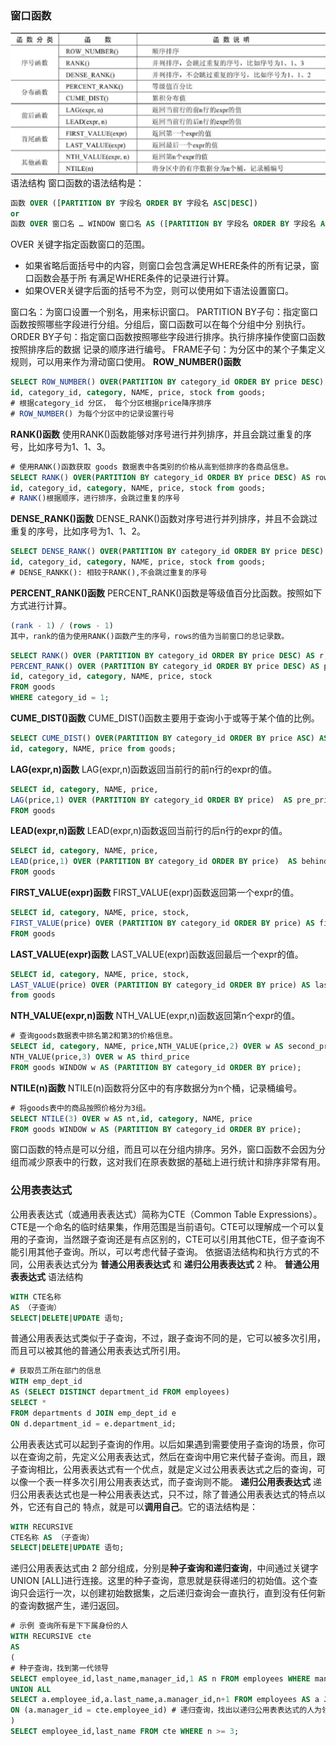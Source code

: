 ### 窗口函数
![image.png](images/MySQL8-新特性/1713163223607-c74b4a6e-b11e-438f-97ed-645dd078b6b0.png)
语法结构
窗口函数的语法结构是：

```sql
函数 OVER ([PARTITION BY 字段名 ORDER BY 字段名 ASC|DESC])
or
函数 OVER 窗口名 … WINDOW 窗口名 AS ([PARTITION BY 字段名 ORDER BY 字段名 ASC|DESC])
```
OVER 关键字指定函数窗口的范围。 

- 如果省略后面括号中的内容，则窗口会包含满足WHERE条件的所有记录，窗口函数会基于所 有满足WHERE条件的记录进行计算。 
- 如果OVER关键字后面的括号不为空，则可以使用如下语法设置窗口。 

窗口名：为窗口设置一个别名，用来标识窗口。 
PARTITION BY子句：指定窗口函数按照哪些字段进行分组。分组后，窗口函数可以在每个分组中分 别执行。
ORDER BY子句：指定窗口函数按照哪些字段进行排序。执行排序操作使窗口函数按照排序后的数据 记录的顺序进行编号。 
FRAME子句：为分区中的某个子集定义规则，可以用来作为滑动窗口使用。
**ROW_NUMBER()函数**

```sql
SELECT ROW_NUMBER() OVER(PARTITION BY category_id ORDER BY price DESC) AS row_num,
id, category_id, category, NAME, price, stock from goods;
# 根据category_id 分区， 每个分区根据price降序排序
# ROW_NUMBER() 为每个分区中的记录设置行号
```
**RANK()函数**
使用RANK()函数能够对序号进行并列排序，并且会跳过重复的序号，比如序号为1、1、3。

```sql
# 使用RANK()函数获取 goods 数据表中各类别的价格从高到低排序的各商品信息。
SELECT RANK() OVER(PARTITION BY category_id ORDER BY price DESC) AS row_num,
id, category_id, category, NAME, price, stock from goods;
# RANK()根据顺序，进行排序，会跳过重复的序号
```
**DENSE_RANK()函数**
DENSE_RANK()函数对序号进行并列排序，并且不会跳过重复的序号，比如序号为1、1、2。

```sql
SELECT DENSE_RANK() OVER(PARTITION BY category_id ORDER BY price DESC) AS row_num,
id, category_id, category, NAME, price, stock from goods;
# DENSE_RANKK(): 相较于RANK(),不会跳过重复的序号
```
**PERCENT_RANK()函数**
PERCENT_RANK()函数是等级值百分比函数。按照如下方式进行计算。
```sql
(rank - 1) / (rows - 1)
其中，rank的值为使用RANK()函数产生的序号，rows的值为当前窗口的总记录数。
```
```sql
SELECT RANK() OVER (PARTITION BY category_id ORDER BY price DESC) AS r,
PERCENT_RANK() OVER (PARTITION BY category_id ORDER BY price DESC) AS pr,
id, category_id, category, NAME, price, stock
FROM goods
WHERE category_id = 1;
```
**CUME_DIST()函数**
CUME_DIST()函数主要用于查询小于或等于某个值的比例。
```sql
SELECT CUME_DIST() OVER(PARTITION BY category_id ORDER BY price ASC) AS cd,
id, category, NAME, price from goods;
```
**LAG(expr,n)函数**
LAG(expr,n)函数返回当前行的前n行的expr的值。
```sql
SELECT id, category, NAME, price,
LAG(price,1) OVER (PARTITION BY category_id ORDER BY price)  AS pre_price 
FROM goods
```
**LEAD(expr,n)函数**
LEAD(expr,n)函数返回当前行的后n行的expr的值。  

```sql
SELECT id, category, NAME, price,
LEAD(price,1) OVER (PARTITION BY category_id ORDER BY price)  AS behind_price 
FROM goods
```
**FIRST_VALUE(expr)函数**
FIRST_VALUE(expr)函数返回第一个expr的值。
```sql
SELECT id, category, NAME, price, stock,
FIRST_VALUE(price) OVER (PARTITION BY category_id ORDER BY price) AS first_price
FROM goods
```
**LAST_VALUE(expr)函数**
LAST_VALUE(expr)函数返回最后一个expr的值。
```sql
SELECT id, category, NAME, price, stock,
LAST_VALUE(price) OVER (PARTITION BY category_id ORDER BY price) AS last_price
from goods
```
**NTH_VALUE(expr,n)函数**
NTH_VALUE(expr,n)函数返回第n个expr的值。
```sql
# 查询goods数据表中排名第2和第3的价格信息。
SELECT id, category, NAME, price,NTH_VALUE(price,2) OVER w AS second_price,
NTH_VALUE(price,3) OVER w AS third_price
FROM goods WINDOW w AS (PARTITION BY category_id ORDER BY price);
```
**NTILE(n)函数**
NTILE(n)函数将分区中的有序数据分为n个桶，记录桶编号。
```sql
# 将goods表中的商品按照价格分为3组。
SELECT NTILE(3) OVER w AS nt,id, category, NAME, price
FROM goods WINDOW w AS (PARTITION BY category_id ORDER BY price);
```
窗口函数的特点是可以分组，而且可以在分组内排序。另外，窗口函数不会因为分组而减少原表中的行数，这对我们在原表数据的基础上进行统计和排序非常有用。
### 公用表表达式
公用表表达式（或通用表表达式）简称为CTE（Common Table Expressions）。CTE是一个命名的临时结果集，作用范围是当前语句。CTE可以理解成一个可以复用的子查询，当然跟子查询还是有点区别的，CTE可以引用其他CTE，但子查询不能引用其他子查询。所以，可以考虑代替子查询。
依据语法结构和执行方式的不同，公用表表达式分为 **普通公用表表达式** 和 **递归公用表表达式** 2 种。
**普通公用表表达式**
语法结构
```sql
WITH CTE名称
AS （子查询）
SELECT|DELETE|UPDATE 语句;
```
普通公用表表达式类似于子查询，不过，跟子查询不同的是，它可以被多次引用，而且可以被其他的普通公用表表达式所引用。
```sql
# 获取员工所在部门的信息
WITH emp_dept_id
AS (SELECT DISTINCT department_id FROM employees)
SELECT *
FROM departments d JOIN emp_dept_id e
ON d.department_id = e.department_id;
```
公用表表达式可以起到子查询的作用。以后如果遇到需要使用子查询的场景，你可以在查询之前，先定义公用表表达式，然后在查询中用它来代替子查询。而且，跟子查询相比，公用表表达式有一个优点，就是定义过公用表表达式之后的查询，可以像一个表一样多次引用公用表表达式，而子查询则不能。
**递归公用表表达式**
递归公用表表达式也是一种公用表表达式，只不过，除了普通公用表表达式的特点以外，它还有自己的
特点，就是可以**调用自己**。它的语法结构是：
```sql
WITH RECURSIVE
CTE名称 AS （子查询）
SELECT|DELETE|UPDATE 语句;
```
递归公用表表达式由 2 部分组成，分别是**种子查询和递归查询**，中间通过关键字 UNION [ALL]进行连接。这里的种子查询，意思就是获得递归的初始值。这个查询只会运行一次，以创建初始数据集，之后递归查询会一直执行，直到没有任何新的查询数据产生，递归返回。
```sql
# 示例 查询所有是下下属身份的人
WITH RECURSIVE cte
AS
(
# 种子查询，找到第一代领导
SELECT employee_id,last_name,manager_id,1 AS n FROM employees WHERE manager_id = 0 
UNION ALL
SELECT a.employee_id,a.last_name,a.manager_id,n+1 FROM employees AS a JOIN cte
ON (a.manager_id = cte.employee_id) # 递归查询，找出以递归公用表表达式的人为领导的人
)
SELECT employee_id,last_name FROM cte WHERE n >= 3;
```
